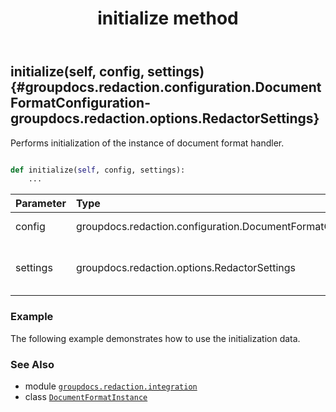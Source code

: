 ﻿---
title: initialize method
second_title: GroupDocs.Redaction for Python via .NET API References
description: 
type: docs
weight: 20
url: /groupdocs.redaction.integration/documentformatinstance/initialize/
is_root: false
---

## initialize(self, config, settings) {#groupdocs.redaction.configuration.DocumentFormatConfiguration-groupdocs.redaction.options.RedactorSettings}

Performs initialization of the instance of document format handler.



```python

def initialize(self, config, settings):
    ...
```


| Parameter | Type | Description |
| :- | :- | :- |
| config | groupdocs.redaction.configuration.DocumentFormatConfiguration | Format configuration |
| settings | groupdocs.redaction.options.RedactorSettings | Default settings for redaction process. |

### Example 


The following example demonstrates how to use the initialization data.



### See Also
* module [`groupdocs.redaction.integration`](../../)
* class [`DocumentFormatInstance`](/redaction/python-net/groupdocs.redaction.integration/documentformatinstance)
